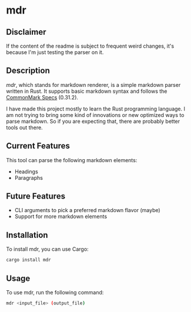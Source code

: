 # mdr

## Disclaimer

If the content of the readme is subject to frequent weird changes,
it's because I'm just testing the parser on it.

## Description

*mdr*, which stands for markdown renderer, is a simple markdown parser written in Rust.
It supports basic markdown syntax and follows the [CommonMark Specs](https://spec.commonmark.org/0.31.2/) (0.31.2).

I have made this project mostly to learn the Rust programming language.
I am not trying to bring some kind of innovations or new optimized ways to parse markdown.
So if you are expecting that, there are probably better tools out there.

## Current Features

This tool can parse the following markdown elements:

- Headings
- Paragraphs

## Future Features

- CLI arguments to pick a preferred markdown flavor (maybe)
- Support for more markdown elements

## Installation

To install mdr, you can use Cargo:

```bash
cargo install mdr
```

## Usage

To use mdr, run the following command:

```bash
mdr <input_file> (output_file)
```
